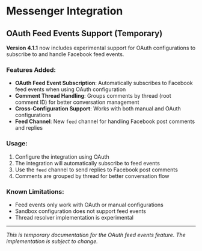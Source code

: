 # Messenger Integration

## OAuth Feed Events Support (Temporary)

**Version 4.1.1** now includes experimental support for OAuth configurations to subscribe to and handle Facebook feed events.

### Features Added:

- **OAuth Feed Event Subscription**: Automatically subscribes to Facebook feed events when using OAuth configuration
- **Comment Thread Handling**: Groups comments by thread (root comment ID) for better conversation management
- **Cross-Configuration Support**: Works with both manual and OAuth configurations
- **Feed Channel**: New `feed` channel for handling Facebook post comments and replies

### Usage:

1. Configure the integration using OAuth
2. The integration will automatically subscribe to feed events
3. Use the `feed` channel to send replies to Facebook post comments
4. Comments are grouped by thread for better conversation flow

### Known Limitations:

- Feed events only work with OAuth or manual configurations
- Sandbox configuration does not support feed events
- Thread resolver implementation is experimental

---

_This is temporary documentation for the OAuth feed events feature. The implementation is subject to change._
